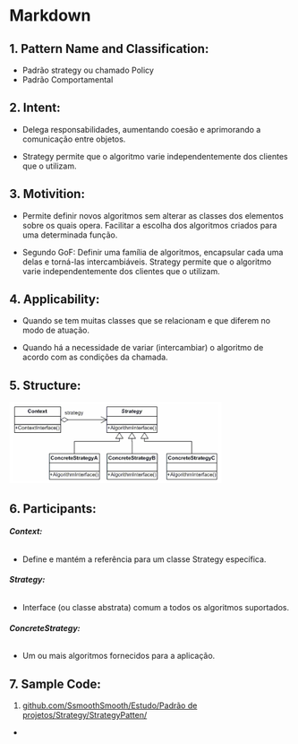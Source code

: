 # **Markdown**

## 1. **Pattern Name and Classification:**
* Padrão strategy ou chamado Policy
* Padrão Comportamental

## 2. **Intent:**
*  Delega responsabilidades, aumentando coesão e aprimorando a comunicação entre objetos.

* Strategy permite que o algoritmo varie independentemente dos clientes que o utilizam.

## 3. **Motivition:**
* Permite definir novos algoritmos sem alterar as classes dos elementos sobre os quais opera. Facilitar a escolha dos algoritmos criados para uma determinada função.

* Segundo GoF: Definir uma família de algoritmos, encapsular cada uma delas e torná-las intercambiáveis. Strategy permite que o algoritmo varie independentemente dos clientes que o utilizam.

## 4. **Applicability:**
* Quando se tem muitas classes que se relacionam e que diferem no modo de atuação.

* Quando há a necessidade de variar (intercambiar) o algoritmo de acordo com as condições da chamada.

## 5. **Structure:**
![Strategy](https://github.com/SsmoothSmooth/Estudo/blob/master/01%20-%20Programa%C3%A7%C3%A3o%20avan%C3%A7ada/Assets/Strategy.png)

## 6. **Participants:**

######    **Context:**
* Define e mantém a referência para um classe Strategy específica.

######    **Strategy:**
* Interface (ou classe abstrata) comum a todos os algoritmos suportados.

######    **ConcreteStrategy:**
* Um ou mais algoritmos fornecidos para a aplicação.

## 7. **Sample Code:**
1. [github.com/SsmoothSmooth/Estudo/Padrão de projetos/Strategy/StrategyPatten/](https://github.com/SsmoothSmooth/Estudo/tree/master/01%20-%20Programa%C3%A7%C3%A3o%20avan%C3%A7ada/Padr%C3%A3o%20de%20projetos/Strategy/StrategyPatten)
*


